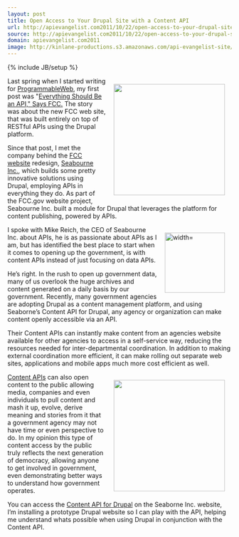 ```yaml
---
layout: post
title: Open Access to Your Drupal Site with a Content API
url: http://apievangelist.com2011/10/22/open-access-to-your-drupal-site-with-a-content-api/
source: http://apievangelist.com2011/10/22/open-access-to-your-drupal-site-with-a-content-api/
domain: apievangelist.com2011
image: http://kinlane-productions.s3.amazonaws.com/api-evangelist-site/blog/Content-API-Drupal-1.png
---
```

{% include JB/setup %}
<p><a title="Seaborne Inc." href="http://seabourneinc.com/"><img style="padding: 15px;" src="http://kinlane-productions.s3.amazonaws.com/api-evangelist/seabourne-inc/Seabourne.png" alt="" width="250" align="right" /></a></p>
<p>Last spring when I started writing for <a title="ProgrammableWeb" href="http://blog.programmableweb.com">ProgrammableWeb</a>, my first post was "<a title="Everything Site Should Be An API" href="http://blog.programmableweb.com/2011/04/06/everything-should-be-an-api-says-fcc/">Everything Should Be an API," Says FCC.</a> The story was about the new FCC web site, that was built entirely on top of RESTful APIs using the Drupal platform.</p>
<p>Since that post, I met the company behind the <a title="FCC Website" href="http://www.fcc.gov/">FCC website</a> redesign, <a title="Seaborne Inc." href="http://seabourneinc.com/">Seabourne Inc.</a>, which&nbsp;builds some pretty innovative solutions using Drupal, employing APIs in everything they do.   As part of the FCC.gov website project, Seabourne Inc. built a module for Drupal that leverages the platform for content publishing, powered by APIs.</p>
<p><a title="Seaborne Inc." href="http://www.fcc.gov/"><img style="padding: 15px;" src="http://kinlane-productions.s3.amazonaws.com/api-evangelist/fcc/FCC-Logo.jpg" alt=" width=" width="135" align="right" /></a></p>
<p>I spoke with Mike Reich, the CEO of Seabourne Inc. about APIs, he is as passionate about APIs as I am, but has identified the best place to start when it comes to opening up the government, is with content APIs instead of just focusing on data APIs.</p>
<p>He&rsquo;s right.  In the rush to open up government data, many of us overlook the huge archives and content generated on a daily basis by our government.  Recently, many government agencies are adopting Drupal as a content management platform, and using Seaborne&rsquo;s Content API for Drupal, any agency or organization can make content openly accessible via an API.</p>
<p>Their Content APIs can instantly make content from an agencies website available for other agencies to access in a self-service way, reducing the resources needed for inter-departmental coordination.   In addition to making external coordination more efficient, it can make rolling out separate web sites, applications and mobile apps much more cost efficient as well.</p>
<p><a title="Seaborne Inc." href="http://seabourneinc.com/projects/contentapi/"><img style="padding: 15px;" src="http://kinlane-productions.s3.amazonaws.com/api-evangelist/seabourne-inc/Content-API-Drupal-1.png" alt="" width="250" align="right" /></a></p>
<p><a title="Content APIs" href="http://seabourneinc.com/projects/contentapi/">Content APIs</a> can also open content to the public allowing media, companies and even individuals to pull content and mash it up, evolve, derive meaning and stories from it that a government agency may not have time or even perspective to do.  In my opinion this type of content access by the public truly reflects the next generation of democracy, allowing anyone to get involved in government, even demonstrating better ways to understand how government operates.</p>
<p>You can access the <a title="Content API for Drupal" href="http://seabourneinc.com/projects/contentapi/">Content API for Drupal</a> on the Seaborne Inc. website, I&rsquo;m installing a prototype Drupal website so I can play with the API, helping me understand whats possible when using Drupal in conjunction with the Content API.</p>
